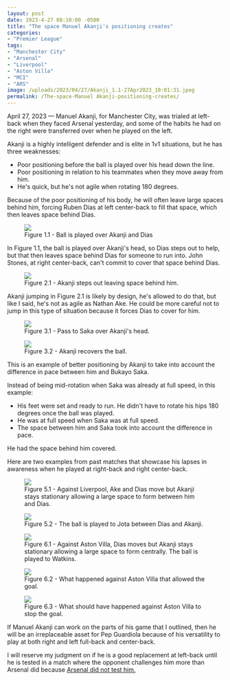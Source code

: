 ```yaml
---
layout: post
date: 2023-4-27 08:10:00 -0500
title: "The space Manuel Akanji's positioning creates"
categories: 
- "Premier League"
tags: 
- "Manchester City"
- "Arsenal"
- "Liverpool"
- "Aston Villa"
- "MCI"
- "ARS"
image: /uploads/2023/04/27/Akanji_1.1-27Apr2023_10:01:31.jpeg
permalink: /The-space-Manuel Akanji-positioning-creates/
---
```


April 27, 2023 — Manuel Akanji, for Manchester City, was trialed at left-back when they faced Arsenal yesterday, and some of the habits he had on the right were transferred over when he played on the left.

<!---more--->

Akanji is a highly intelligent defender and is elite in 1v1 situations, but he has three weaknesses:

- Poor positioning before the ball is played over his head down the line.
- Poor positioning in relation to his teammates when they move away from him.
- He's quick, but he's not agile when rotating 180 degrees.

Because of the poor positioning of his body, he will often leave large spaces behind him, forcing Ruben Dias at left center-back to fill that space, which then leaves space behind Dias.

<figure>
    <img src="https://tacticsjournal.com/uploads/2023/04/27/Akanji_1.1-27Apr2023_10:01:31.jpeg">
    <figcaption>Figure 1.1 - Ball is played over Akanji and Dias</figcaption>
</figure> 

In Figure 1.1, the ball is played over Akanji's head, so Dias steps out to help, but that then leaves space behind Dias for someone to run into. John Stones, at right center-back, can't commit to cover that space behind Dias.

<figure>
    <img src="https://tacticsjournal.com/uploads/2023/04/27/Akanji_2.1-27Apr2023_10:02:01.jpeg">
    <figcaption>Figure 2.1 - Akanji steps out leaving space behind him.</figcaption>
</figure>

Akanji jumping in Figure 2.1 is likely by design, he's allowed to do that, but like I said, he's not as agile as Nathan Ake. He could be more careful not to jump in this type of situation because it forces Dias to cover for him.

<figure>
    <img src="https://tacticsjournal.com/uploads/2023/04/27/Akanji_3.1-27Apr2023_10:03:05.jpeg">
    <figcaption>Figure 3.1 - Pass to Saka over Akanji's head.</figcaption>
</figure> 
<figure>
    <img src="https://tacticsjournal.com/uploads/2023/04/27/Akanji_3.2_-27Apr2023_10:02:29.jpeg">
    <figcaption>Figure 3.2 - Akanji recovers the ball.</figcaption>
</figure> 

This is an example of better positioning by Akanji to take into account the difference in pace between him and Bukayo Saka.

Instead of being mid-rotation when Saka was already at full speed, in this example:

- His feet were set and ready to run. He didn't have to rotate his hips 180 degrees once the ball was played. 
- He was at full speed when Saka was at full speed.
- The space between him and Saka took into account the difference in pace. 

He had the space behind him covered.

Here are two examples from past matches that showcase his lapses in awareness when he played at right-back and right center-back.

<figure>
    <img src="https://tacticsjournal.com/uploads/2023/04/27/Image-27Apr2023_10:06:26.jpeg">
    <figcaption>Figure 5.1 - Against Liverpool, Ake and Dias move but Akanji stays stationary allowing a large space to form between him and Dias.</figcaption>
</figure> 
<figure>
    <img src="https://tacticsjournal.com/uploads/2023/04/27/Image-27Apr2023_10:06:51.jpeg">
    <figcaption>Figure 5.2 - The ball is played to Jota between Dias and Akanji.</figcaption>
</figure> 
<figure>
    <img src="https://tacticsjournal.com/uploads/2023/04/27/Image-27Apr2023_10:07:16.jpeg">
    <figcaption>Figure 6.1 - Against Aston Villa, Dias moves but Akanji stays stationary allowing a large space to form centrally. The ball is played to Watkins.</figcaption>
</figure> 
<figure>
    <img src="https://tacticsjournal.com/uploads/2023/04/27/Image-27Apr2023_10:07:40.jpeg">
    <figcaption>Figure 6.2 - What happened against Aston Villa that allowed the goal.</figcaption>
</figure> 
<figure>
    <img src="https://tacticsjournal.com/uploads/2023/04/27/Image-27Apr2023_10:08:01.jpeg">
    <figcaption>Figure 6.3 - What should have happened against Aston Villa to stop the goal.</figcaption>
</figure> 

If Manuel Akanji can work on the parts of his game that I outlined, then he will be an irreplaceable asset for Pep Guardiola because of his versatility to play at both right and left full-back and center-back. 

I will reserve my judgment on if he is a good replacement at left-back until he is tested in a match where the opponent challenges him more than Arsenal did because [Arsenal did not test him.](https://tacticsjournal.com/Arsenal-is-emotionally-exhausted-and-didnt-press-Manchester-City/)
